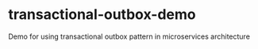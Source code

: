 # transactional-outbox-demo
Demo for using transactional outbox pattern in microservices architecture
